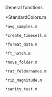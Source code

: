 General functions

  *StandardColors.m 	
  
	*avg_samples.m 	
  
	*create_timecell.m 	
  
	*format_data.m 	
  
	*ft_notch.m 	
  
	*move_folder.m 	
  
	*rat_foldernames.m 	
  
	*rip_magnitude.m 	
  
	*sanity_test.m
